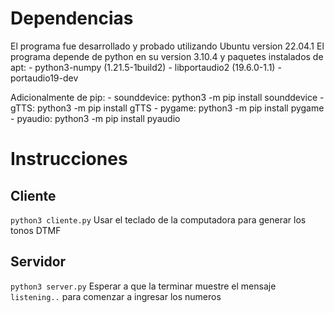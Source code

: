 # Dependencias
El programa fue desarrollado y probado utilizando Ubuntu version 22.04.1 
El programa depende de python en su version 3.10.4 y paquetes instalados de apt:
    - python3-numpy (1.21.5-1build2)
    - libportaudio2 (19.6.0-1.1)
    - portaudio19-dev

Adicionalmente de pip:
    - sounddevice: python3 -m pip install sounddevice
    - gTTS: python3 -m pip install gTTS
    - pygame: python3 -m pip install pygame
    - pyaudio: python3 -m pip install pyaudio


# Instrucciones

## Cliente
`python3 cliente.py` 
Usar el teclado de la computadora para generar los tonos DTMF

## Servidor
`python3 server.py`
Esperar a que la terminar muestre el mensaje `listening..` para comenzar a ingresar los numeros
